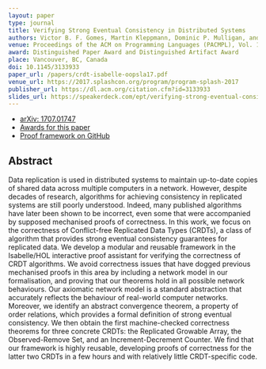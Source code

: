 ```yaml
---
layout: paper
type: journal
title: Verifying Strong Eventual Consistency in Distributed Systems
authors: Victor B. F. Gomes, Martin Kleppmann, Dominic P. Mulligan, and Alastair R. Beresford
venue: Proceedings of the ACM on Programming Languages (PACMPL), Vol. 1, OOPSLA, Article 109
award: Distinguished Paper Award and Distinguished Artifact Award
place: Vancouver, BC, Canada
doi: 10.1145/3133933
paper_url: /papers/crdt-isabelle-oopsla17.pdf
venue_url: https://2017.splashcon.org/program/program-splash-2017
publisher_url: https://dl.acm.org/citation.cfm?id=3133933
slides_url: https://speakerdeck.com/ept/verifying-strong-eventual-consistency-in-distributed-systems
---
```


* [arXiv: 1707.01747](https://arxiv.org/abs/1707.01747)
* [Awards for this paper](https://2017.splashcon.org/attending/splash-awards)
* [Proof framework on GitHub](https://github.com/trvedata/crdt-isabelle)

Abstract
--------

Data replication is used in distributed systems to maintain up-to-date copies of shared data across
multiple computers in a network. However, despite decades of research, algorithms for achieving
consistency in replicated systems are still poorly understood. Indeed, many published algorithms
have later been shown to be incorrect, even some that were accompanied by supposed mechanised proofs
of correctness. In this work, we focus on the correctness of Conflict-free Replicated Data Types
(CRDTs), a class of algorithm that provides strong eventual consistency guarantees for replicated
data. We develop a modular and reusable framework in the Isabelle/HOL interactive proof assistant
for verifying the correctness of CRDT algorithms. We avoid correctness issues that have dogged
previous mechanised proofs in this area by including a network model in our formalisation, and
proving that our theorems hold in all possible network behaviours. Our axiomatic network model is
a standard abstraction that accurately reflects the behaviour of real-world computer networks.
Moreover, we identify an abstract convergence theorem, a property of order relations, which provides
a formal definition of strong eventual consistency. We then obtain the first machine-checked
correctness theorems for three concrete CRDTs: the Replicated Growable Array, the Observed-Remove
Set, and an Increment-Decrement Counter. We find that our framework is highly reusable, developing
proofs of correctness for the latter two CRDTs in a few hours and with relatively little
CRDT-specific code.
